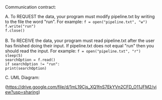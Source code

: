 Communication contract:


A. To REQUEST the data, your program must modify pipeline.txt by writing to the file the word "run". 
    For example: 
        `f = open("pipeline.txt", "w")` <br/>
        `f.write("run")` <br/>
        `f.close()` <br/>
        <br/>
B. To RECEIVE the data, your program must read pipeline.txt after the user has finished doing their input. If pipeline.txt does not equal "run" then you should read the input.
    For example: 
        `f = open("pipeline.txt", "r")` <br/>
        `sleep(5)` <br/>
        `searchOption = f.read()` <br/>
        `if searchOption != "run":` <br/>
            `print(searchOption)` <br/>


C. UML Diagram:

(https://drive.google.com/file/d/1mL19Cjs_XQ1fnS7EkYVn2CFD_O11JFM2/view?usp=sharing)
